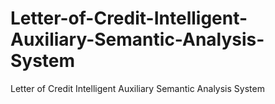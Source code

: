 # Letter-of-Credit-Intelligent-Auxiliary-Semantic-Analysis-System
Letter of Credit Intelligent Auxiliary Semantic Analysis System
